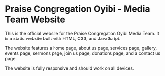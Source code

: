 # Praise Congregation Oyibi - Media Team Website

This is the official website for the Praise Congregation Oyibi Media Team. It is a static website built with HTML, CSS, and JavaScript.

The website features a home page, about us page, services page, gallery, events page, sermons page, join us page, donations page, and a contact us page.

The website is fully responsive and should work on all devices.
